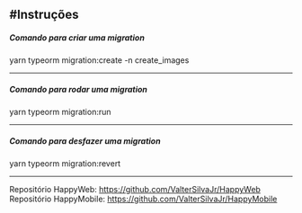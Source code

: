 #Instruções
---

<h5>Comando para criar uma migration </h5>
yarn typeorm migration:create -n create_images

---
<h5>Comando para rodar uma migration </h5>
yarn typeorm migration:run

---
<h5>Comando para desfazer uma migration </h5>
yarn typeorm migration:revert

---

Repositório HappyWeb: https://github.com/ValterSilvaJr/HappyWeb
Repositório HappyMobile: https://github.com/ValterSilvaJr/HappyMobile